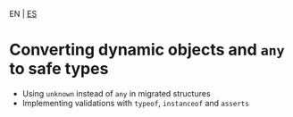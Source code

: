 <!-- MULTILANGUAJE MENU START -->
EN | [ES](https://lckpig.gitbook.io/es-practical-dev-handbook/typescript/interoperability-migration/converting-dynamic-any)
<!-- MULTILANGUAJE MENU END -->

# Converting dynamic objects and `any` to safe types
 
- Using `unknown` instead of `any` in migrated structures
- Implementing validations with `typeof`, `instanceof` and `asserts` 
